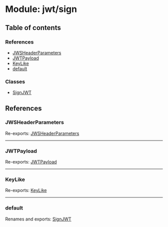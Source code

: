 # Module: jwt/sign

## Table of contents

### References

- [JWSHeaderParameters](jwt_sign.md#jwsheaderparameters)
- [JWTPayload](jwt_sign.md#jwtpayload)
- [KeyLike](jwt_sign.md#keylike)
- [default](jwt_sign.md#default)

### Classes

- [SignJWT](../classes/jwt_sign.SignJWT.md)

## References

### JWSHeaderParameters

Re-exports: [JWSHeaderParameters](../interfaces/types.JWSHeaderParameters.md)

___

### JWTPayload

Re-exports: [JWTPayload](../interfaces/types.JWTPayload.md)

___

### KeyLike

Re-exports: [KeyLike](../types/types.KeyLike.md)

___

### default

Renames and exports: [SignJWT](../classes/jwt_sign.SignJWT.md)
